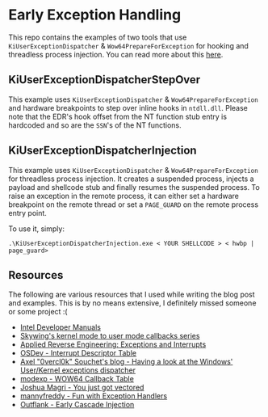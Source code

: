 # Early Exception Handling

This repo contains the examples of two tools that use `KiUserExceptionDispatcher` & `Wow64PrepareForException` for hooking and threadless process injection. You can read more about this [here](https://kr0tt.github.io/posts/early-exception-handling/).
## KiUserExceptionDispatcherStepOver

This example uses `KiUserExceptionDispatcher` & `Wow64PrepareForException` and hardware breakpoints to step over inline hooks in `ntdll.dll`. Please note that the EDR's hook offset from the NT function stub entry is hardcoded and so are the `SSN`'s of the NT functions.
## KiUserExceptionDispatcherInjection

This example uses `KiUserExceptionDispatcher` & `Wow64PrepareForException` for threadless process injection. It creates a suspended process, injects a payload and shellcode stub and finally resumes the suspended process.  To raise an exception in the remote process, it can either set a hardware breakpoint on the remote thread or set a `PAGE_GUARD` on the remote process entry point.

To use it, simply:
```
.\KiUserExceptionDispatcherInjection.exe < YOUR SHELLCODE > < hwbp | page_guard>
```

## Resources

The following are various resources that I used while writing the blog post and examples. This is by no means extensive, I definitely missed someone or some project :(

- [Intel Developer Manuals](https://www.intel.com/content/www/us/en/developer/articles/technical/intel-sdm.html)
- [Skywing's kernel mode to user mode callbacks series](http://www.nynaeve.net/?p=200)
- [Applied Reverse Engineering: Exceptions and Interrupts](https://revers.engineering/applied-re-exceptions/)
- [OSDev - Interrupt Descriptor Table](https://wiki.osdev.org/Interrupt_Descriptor_Table)
- [Axel "0vercl0k" Souchet's blog - Having a look at the Windows' User/Kernel exceptions dispatcher](https://doar-e.github.io/blog/2013/10/12/having-a-look-at-the-windows-userkernel-exceptions-dispatcher/)
- [modexp - WOW64 Callback Table](https://modexp.wordpress.com/2023/04/19/finding-the-wow64-callback-table/)
- [Joshua Magri - You just got vectored](https://www.ibm.com/think/x-force/using-veh-for-defense-evasion-process-injection)
- [mannyfreddy - Fun with Exception Handlers](https://mannyfreddy.gitbook.io/ya-boy-manny#fun-with-exception-handlers)
- [Outflank - Early Cascade Injection](https://www.outflank.nl/blog/2024/10/15/introducing-early-cascade-injection-from-windows-process-creation-to-stealthy-injection/)
